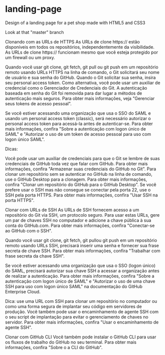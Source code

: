 # landing-page
Design of a landing page for a pet shop made with HTML5 and CSS3</br>

Look at that "master" branch






Clonando com as URLs de HTTPS
As URLs de clone https:// estão disponíveis em todos os repositórios, independentemente da visibilidade. As URLs de clone https:// funcionam mesmo que você esteja protegido por um firewall ou um proxy.

Quando você usar git clone, git fetch, git pull ou git push em um repositório remoto usando URLs HTTPS na linha de comando, o Git solicitará seu nome de usuário e sua senha do GitHub. Quando o Git solicitar sua senha, insira seu personal access token. Como alternativa, você pode usar um auxiliar de credencial como o Gerenciador de Credenciais do Git. A autenticação baseada em senha do Git foi removida para dar lugar a métodos de autenticação mais seguros. Para obter mais informações, veja "Gerenciar seus tokens de acesso pessoal".

Se você estiver acessando uma organização que usa o SSO do SAML e usando um personal access token (classic), será necessário autorizar o personal access token para acessá-la antes de autenticar-se. Para obter mais informações, confira "Sobre a autenticação com logon único de SAML" e "Autorizar o uso de um token de acesso pessoal para uso com logon único SAML".

Dicas:

Você pode usar um auxiliar de credenciais para que o Git se lembre de suas credenciais de GitHub toda vez que falar com GitHub. Para obter mais informações, confira "Armazenar suas credenciais do GitHub no Git".
Para clonar um repositório sem se autenticar no GitHub na linha de comando, use o GitHub Desktop para a clonagem. Para obter mais informações, confira "Clonar um repositório do GitHub para o GitHub Desktop".
Se você prefere usar o SSH mas não consegue se conectar pela porta 22, use o SSH pela porta HTTPS. Para obter mais informações, confira "Usar SSH na porta HTTPS".

Clonar com URLs de SSH
As URLs de SSH fornecem acesso a um repositório do Git via SSH, um protocolo seguro. Para usar estas URLs, gere um par de chaves SSH no computador e adicione a chave pública à sua conta do GitHub.com. Para obter mais informações, confira "Conectar-se ao GitHub com o SSH".

Quando você usar git clone, git fetch, git pullou git push em um repositório remoto usando URLs SSH, precisará inserir uma senha e fornecer sua frase secreta de chave SSH. Para obter mais informações, confira "Trabalhar com frase secreta da chave SSH".

Se você estiver acessando uma organização que usa o SSO (logon único) do SAML, precisará autorizar sua chave SSH a acessar a organização antes de realizar a autenticação. Para obter mais informações, confira "Sobre a autenticação com logon único de SAML" e "Autorizar o uso de uma chave SSH para uso com logon único SAML" na documentação do GitHub Enterprise Cloud.

Dica: use uma URL com SSH para clonar um repositório no computador ou como uma forma segura de implantar seu código em servidores de produção. Você também pode usar o encaminhamento de agente SSH com o seu script de implantação para evitar o gerenciamento de chaves no servidor. Para obter mais informações, confira "Usar o encaminhamento de agente SSH".

Clonar com GitHub CLI
Você também pode instalar o GitHub CLI para usar os fluxos de trabalho do GitHub no seu terminal. Para obter mais informações, confira "Sobre o a CLI do GitHub".
